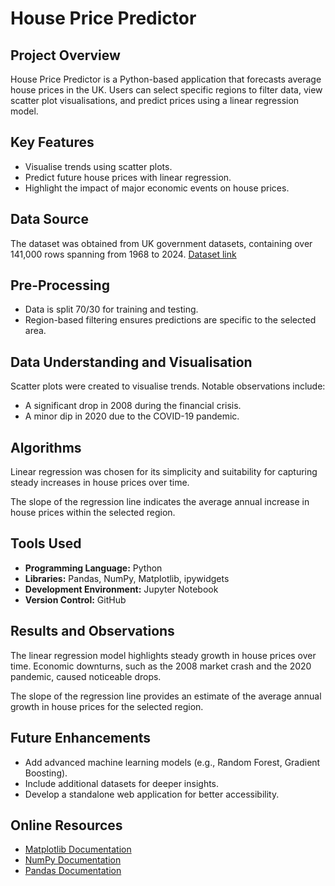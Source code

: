 <h1>House Price Predictor</h1>

<h2>Project Overview</h2>
<p>
    House Price Predictor is a Python-based application that forecasts average house prices in the UK. 
    Users can select specific regions to filter data, view scatter plot visualisations, and predict prices 
    using a linear regression model.
</p>

<h2>Key Features</h2>
<ul>
    <li>Visualise trends using scatter plots.</li>
    <li>Predict future house prices with linear regression.</li>
    <li>Highlight the impact of major economic events on house prices.</li>
</ul>

<h2>Data Source</h2>
<p>
    The dataset was obtained from UK government datasets, containing over 141,000 rows spanning from 1968 to 2024. 
    <a href="https://www.gov.uk/government/statistical-data-sets/uk-house-price-index-data-downloads-january-2024" target="_blank">
        Dataset link
    </a>
</p>

<h2>Pre-Processing</h2>
<ul>
    <li>Data is split 70/30 for training and testing.</li>
    <li>Region-based filtering ensures predictions are specific to the selected area.</li>
</ul>

<h2>Data Understanding and Visualisation</h2>
<p>
    Scatter plots were created to visualise trends. Notable observations include:
</p>
<ul>
    <li>A significant drop in 2008 during the financial crisis.</li>
    <li>A minor dip in 2020 due to the COVID-19 pandemic.</li>
</ul>

<h2>Algorithms</h2>
<p>
    Linear regression was chosen for its simplicity and suitability for capturing steady increases in house prices over time.
</p>
<p>
    The slope of the regression line indicates the average annual increase in house prices within the selected region.
</p>

<h2>Tools Used</h2>
<ul>
    <li><strong>Programming Language:</strong> Python</li>
    <li><strong>Libraries:</strong> Pandas, NumPy, Matplotlib, ipywidgets</li>
    <li><strong>Development Environment:</strong> Jupyter Notebook</li>
    <li><strong>Version Control:</strong> GitHub</li>
</ul>

<h2>Results and Observations</h2>
<p>
    The linear regression model highlights steady growth in house prices over time. 
    Economic downturns, such as the 2008 market crash and the 2020 pandemic, caused noticeable drops.
</p>
<p>
    The slope of the regression line provides an estimate of the average annual growth in house prices for the selected region.
</p>

<h2>Future Enhancements</h2>
<ul>
    <li>Add advanced machine learning models (e.g., Random Forest, Gradient Boosting).</li>
    <li>Include additional datasets for deeper insights.</li>
    <li>Develop a standalone web application for better accessibility.</li>
</ul>

<h2>Online Resources</h2>
<ul>
    <li><a href="https://matplotlib.org/3.5.3/api/_as_gen/matplotlib.pyplot.html" target="_blank">Matplotlib Documentation</a></li>
    <li><a href="https://numpy.org/doc/" target="_blank">NumPy Documentation</a></li>
    <li><a href="https://pandas.pydata.org/docs/" target="_blank">Pandas Documentation</a></li>
</ul>


